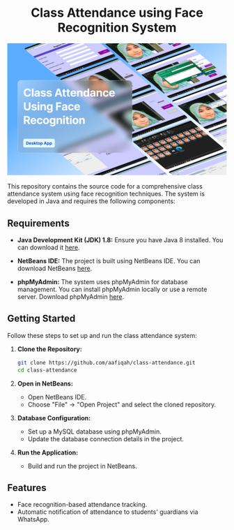 <h1 align="center">
  Class Attendance using Face Recognition System
</h1>

<div align="center">
  <img alt="Demo" src="https://github.com/aafiqah/class_attendance/blob/master/demo.jpg" />
</div>

This repository contains the source code for a comprehensive class attendance system using face recognition techniques. The system is developed in Java and requires the following components:

## Requirements

- **Java Development Kit (JDK) 1.8:** Ensure you have Java 8 installed. You can download it [here](https://www.oracle.com/java/technologies/javase/javase-jdk8-downloads.html).

- **NetBeans IDE:** The project is built using NetBeans IDE. You can download NetBeans [here](https://netbeans.apache.org/download/index.html).

- **phpMyAdmin:** The system uses phpMyAdmin for database management. You can install phpMyAdmin locally or use a remote server. Download phpMyAdmin [here](https://www.phpmyadmin.net/downloads/).

## Getting Started

Follow these steps to set up and run the class attendance system:

1. **Clone the Repository:**
   ```bash
   git clone https://github.com/aafiqah/class-attendance.git
   cd class-attendance
   ```

2. **Open in NetBeans:**
   - Open NetBeans IDE.
   - Choose "File" -> "Open Project" and select the cloned repository.

3. **Database Configuration:**
   - Set up a MySQL database using phpMyAdmin.
   - Update the database connection details in the project.

4. **Run the Application:**
   - Build and run the project in NetBeans.

## Features

- Face recognition-based attendance tracking.
- Automatic notification of attendance to students' guardians via WhatsApp.

